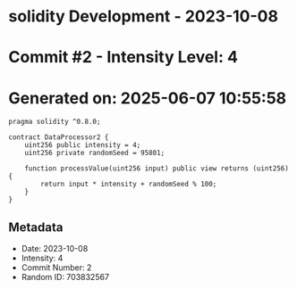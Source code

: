 ﻿# solidity Development - 2023-10-08
# Commit #2 - Intensity Level: 4
# Generated on: 2025-06-07 10:55:58
```solidity
pragma solidity ^0.8.0;

contract DataProcessor2 {
    uint256 public intensity = 4;
    uint256 private randomSeed = 95801;

    function processValue(uint256 input) public view returns (uint256) {
        return input * intensity + randomSeed % 100;
    }
}
```
## Metadata
- Date: 2023-10-08
- Intensity: 4
- Commit Number: 2
- Random ID: 703832567
